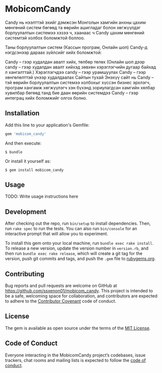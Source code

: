 # MobicomCandy

Candy нь нээлттэй эхийг дэмжсэн Монголын хамгийн анхны цахим мөнгөний систем бөгөөд та өөрийн ашигладаг болон хөгжүүлдэг борлуулалтын системээ хэзээ ч, хаанаас ч Candy цахим мөнгөний системтэй холбох боломжтой боллоо.

Таны борлуулалтын систем (Кассын програм, Онлайн шоп) Сandy-д нэгдсэнээр дараах зүйлсийг хийх боломжтой:

Candy – гээр худалдан авалт хийх, төлбөр төлөх (Онлайн шоп дээр сandy – гээр худалдан авалт хийхэд зөвхөн хэрэглэгчийн дугаар байхад л хангалттай.)
Хэрэглэгчдээ сandy – гээр урамшуулах
Candy – гээр хөнгөлөлттэй үнээр худалдаалах
Сайтын тухай
Энэхүү сайт нь Сandy – тэй өөрийн борлуулалтын системээ холбохыг хүссэн бизнес эрхлэгч, програм хангамж хөгжүүлэгч хэн бүхэнд зориулагдсан хамгийн хялбар хувилбар бөгөөд танд бие даан өөрийн системдээ Сandy – гээр интеграц хийх боломжийг олгох болно.

## Installation

Add this line to your application's Gemfile:

```ruby
gem 'mobicom_candy'
```

And then execute:

    $ bundle

Or install it yourself as:

    $ gem install mobicom_candy

## Usage

TODO: Write usage instructions here

## Development

After checking out the repo, run `bin/setup` to install dependencies. Then, run `rake spec` to run the tests. You can also run `bin/console` for an interactive prompt that will allow you to experiment.

To install this gem onto your local machine, run `bundle exec rake install`. To release a new version, update the version number in `version.rb`, and then run `bundle exec rake release`, which will create a git tag for the version, push git commits and tags, and push the `.gem` file to [rubygems.org](https://rubygems.org).

## Contributing

Bug reports and pull requests are welcome on GitHub at https://github.com/ssxenon01/mobicom_candy. This project is intended to be a safe, welcoming space for collaboration, and contributors are expected to adhere to the [Contributor Covenant](http://contributor-covenant.org) code of conduct.

## License

The gem is available as open source under the terms of the [MIT License](https://opensource.org/licenses/MIT).

## Code of Conduct

Everyone interacting in the MobicomCandy project’s codebases, issue trackers, chat rooms and mailing lists is expected to follow the [code of conduct](https://github.com/[USERNAME]/mobicom_candy/blob/master/CODE_OF_CONDUCT.md).
